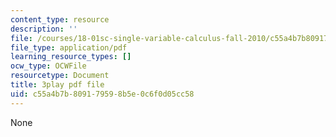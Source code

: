 ```yaml
---
content_type: resource
description: ''
file: /courses/18-01sc-single-variable-calculus-fall-2010/c55a4b7b809179598b5e0c6f0d05cc58_aWV4khIBvCM.pdf
file_type: application/pdf
learning_resource_types: []
ocw_type: OCWFile
resourcetype: Document
title: 3play pdf file
uid: c55a4b7b-8091-7959-8b5e-0c6f0d05cc58
---
```

None

